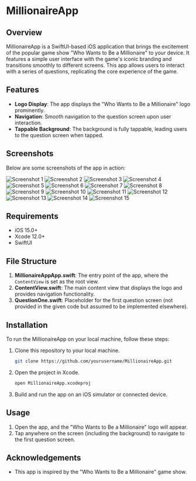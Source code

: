 # MillionaireApp

## Overview

MillionaireApp is a SwiftUI-based iOS application that brings the excitement of the popular game show "Who Wants to Be a Millionaire" to your device. It features a simple user interface with the game's iconic branding and transitions smoothly to different screens. This app allows users to interact with a series of questions, replicating the core experience of the game.

## Features

- **Logo Display**: The app displays the "Who Wants to Be a Millionaire" logo prominently.
- **Navigation**: Smooth navigation to the question screen upon user interaction.
- **Tappable Background**: The background is fully tappable, leading users to the question screen when tapped.

## Screenshots

Below are some screenshots of the app in action:

![Screenshot 1](ss2.png)
![Screenshot 2](ss5.png)
![Screenshot 3](ss17.png)
![Screenshot 4](ss3.png)
![Screenshot 5](ss10.png)
![Screenshot 6](ss15.png)
![Screenshot 7](ss11.png)
![Screenshot 8](ss6.png)
![Screenshot 9](ss12.png)
![Screenshot 10](ss16.png)
![Screenshot 11](ss8.png)
![Screenshot 12](ss9.png)
![Screenshot 13](ss13.png)
![Screenshot 14](ss7.png)
![Screenshot 15](ss1.png)

## Requirements

- iOS 15.0+
- Xcode 12.0+
- SwiftUI

## File Structure

1. **MillionaireAppApp.swift**: The entry point of the app, where the `ContentView` is set as the root view.
2. **ContentView.swift**: The main content view that displays the logo and provides navigation functionality.
3. **QuestionOne.swift**: Placeholder for the first question screen (not provided in the given code but assumed to be implemented elsewhere).

## Installation

To run the MillionaireApp on your local machine, follow these steps:

1. Clone this repository to your local machine.
   ```bash
   git clone https://github.com/yourusername/MillionaireApp.git
   ```

2. Open the project in Xcode.
   ```bash
   open MillionaireApp.xcodeproj
   ```

3. Build and run the app on an iOS simulator or connected device.

## Usage

1. Open the app, and the "Who Wants to Be a Millionaire" logo will appear.
2. Tap anywhere on the screen (including the background) to navigate to the first question screen.

## Acknowledgements

- This app is inspired by the "Who Wants to Be a Millionaire" game show.

